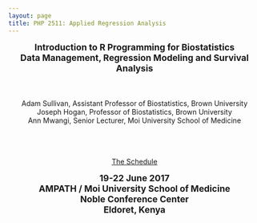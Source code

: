 ```yaml
---
layout: page
title: PHP 2511: Applied Regression Analysis
---
```




<div class="main-explain-area jumbotron">

<div style="text-align: center;">

<strong  style="font-size: 125%;">
Introduction to R Programming for Biostatistics
<br>
Data Management, Regression Modeling and Survival Analysis
</strong>
<br>
<br>
<br>
<br>
Adam Sullivan, Assistant Professor of Biostatistics, Brown University
<br>
Joseph Hogan, Professor of Biostatistics, Brown University
<br>
Ann Mwangi, Senior Lecturer, Moi University School of Medicine
<br>
<br>
<br>
<br>



  <a class="btn btn-intro btn-lg" href="https://nambari.github.io/schedule">The Schedule</a>
</div>


</div>






<div class="main-explain-area jumbotron">
<strong  style="font-size: 125%;">
<div style="text-align: center;">
19-22 June 2017
<br>
AMPATH / Moi University School of Medicine
<br>
Noble Conference Center
<br>
Eldoret, Kenya


</div>
</strong>
</div>
